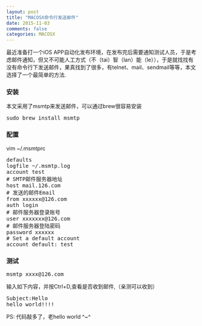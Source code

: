 ```yaml
---
layout: post
title: "MACOSX命令行发送邮件"
date: 2015-11-03
comments: false
categories: MACOSX
---
```


最近准备打一个iOS APP自动化发布环境，在发布完后需要通知测试人员，于是考虑邮件通知，但又不可能人工方式（不（tai）智（lan）能（le）），于是就找找有没有命令行下发送邮件，果真找到了很多，有telnet、mail、sendmail等等，本文选择了一个最简单的方法.

### 安装
本文采用了msmtp来发送邮件，可以通过brew很容易安装
<pre>
sudo brew install msmtp
</pre>

### 配置
vim ~/.msmtprc
<pre>
defaults
logfile ~/.msmtp.log 
account test
# SMTP邮件服务器地址
host mail.126.com
# 发送的邮件Email
from xxxxxx@126.com
auth login
# 邮件服务器登录账号
user xxxxxxx@126.com
# 邮件服务器登陆密码
password xxxxxx
# Set a default account
account default: test
</pre>

### 测试
<pre>
msmtp xxxx@126.com
</pre>
输入如下内容，并按Ctrl+D,查看是否收到邮件,（亲测可以收到）
<pre>
Subject:Hello
hello world!!!!
</pre>
PS: 代码敲多了，老hello world ^~^
